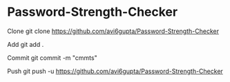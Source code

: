 # Password-Strength-Checker

Clone 
  git clone https://github.com/avi6gupta/Password-Strength-Checker

Add 
  git add .
 
 Commit
  git commit -m  "cmmts"
  
 Push 
  git push -u https://github.com/avi6gupta/Password-Strength-Checker
  
